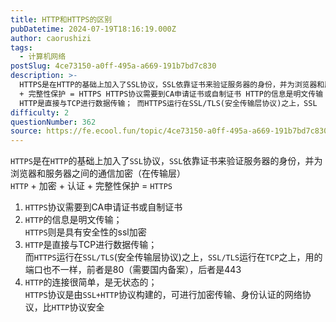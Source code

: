 ```yaml
---
title: HTTP和HTTPS的区别
pubDatetime: 2024-07-19T18:16:19.000Z
author: caorushizi
tags:
  - 计算机网络
postSlug: 4ce73150-a0ff-495a-a669-191b7bd7c830
description: >-
  HTTPS是在HTTP的基础上加入了SSL协议，SSL依靠证书来验证服务器的身份，并为浏览器和服务器之间的通信加密（在传输层） HTTP + 加密 + 认证
  + 完整性保护 = HTTPS HTTPS协议需要到CA申请证书或自制证书 HTTP的信息是明文传输； HTTPS则是具有安全性的ssl加密
  HTTP是直接与TCP进行数据传输； 而HTTPS运行在SSL/TLS(安全传输层协议)之上，SSL
difficulty: 2
questionNumber: 362
source: https://fe.ecool.fun/topic/4ce73150-a0ff-495a-a669-191b7bd7c830
---
```


<p><code>HTTPS</code>是在<code>HTTP</code>的基础上加入了<code>SSL</code>协议，<code>SSL</code>依靠证书来验证服务器的身份，并为浏览器和服务器之间的通信加密（在传输层）<br/> <code>HTTP</code> + 加密 + 认证 + 完整性保护 = <code>HTTPS</code><br/> </p><ol><li> <code>HTTPS</code>协议需要到CA申请证书或自制证书<br/> </li><li> <code>HTTP</code>的信息是明文传输；<br/> <code>HTTPS</code>则是具有安全性的ssl加密<br/> </li><li> <code>HTTP</code>是直接与TCP进行数据传输；<br/> 而<code>HTTPS</code>运行在<code>SSL/TLS</code>(安全传输层协议)之上，<code>SSL/TLS</code>运行在<code>TCP</code>之上，用的端口也不一样，前者是80（需要国内备案），后者是443<br/> </li><li> <code>HTTP</code>的连接很简单，是无状态的；<br/> <code>HTTPS</code>协议是由<code>SSL+HTTP</code>协议构建的，可进行加密传输、身份认证的网络协议，比<code>HTTP</code>协议安全<br/> </li></ol><p> </p>
